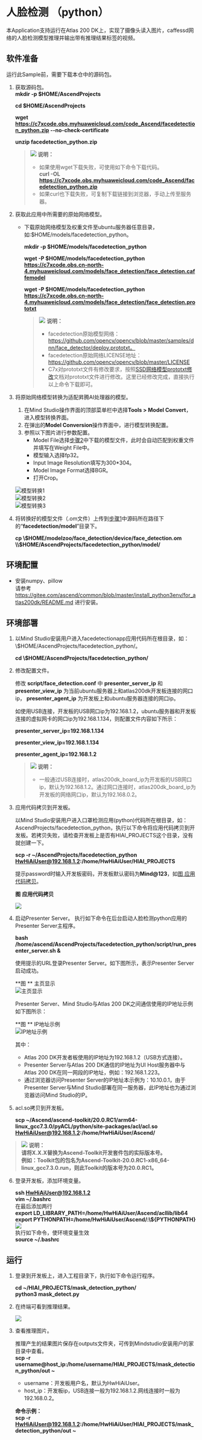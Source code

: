 # 人脸检测 （python）  

本Application支持运行在Atlas 200 DK上，实现了摄像头读入图片，caffessd网络的人脸检测模型推理并输出带有推理结果标签的视频。

## 软件准备

运行此Sample前，需要下载本仓中的源码包。

1. <a name="zh-cn_topic_0228757084_section8534138124114"></a>获取源码包。  
    **mkdir -p $HOME/AscendProjects**

    **cd $HOME/AscendProjects**  

    **wget https://c7xcode.obs.myhuaweicloud.com/code_Ascend/facedetection_python.zip --no-check-certificate** 
              
    **unzip facedetection_python.zip**  
    
    >![](public_sys-resources/icon-note.gif) **说明：**   
    >- 如果使用wget下载失败，可使用如下命令下载代码。  
    **curl -OL https://c7xcode.obs.myhuaweicloud.com/code_Ascend/facedetection_python.zip** 
    >- 如果curl也下载失败，可复制下载链接到浏览器，手动上传至服务器。


2.  <a name="zh-cn_topic_0219108795_li2074865610364"></a>获取此应用中所需要的原始网络模型。    
 
     -  下载原始网络模型及权重文件至ubuntu服务器任意目录，如:$HOME/models/facedetection_python。

        **mkdir -p $HOME/models/facedetection_python** 

        **wget -P $HOME/models/facedetection_python https://c7xcode.obs.cn-north-4.myhuaweicloud.com/models/face_detection/face_detection.caffemodel** 
 
        **wget -P $HOME/models/facedetection_python https://c7xcode.obs.cn-north-4.myhuaweicloud.com/models/face_detection/face_detection.prototxt**
    
        >![](public_sys-resources/icon-note.gif) **说明：**   
        >- facedetection原始模型网络： https://github.com/opencv/opencv/blob/master/samples/dnn/face_detector/deploy.prototxt。
        >- facedetection原始网络LICENSE地址： https://github.com/opencv/opencv/blob/master/LICENSE
        >- C7x对prototxt文件有修改要求，按照[SSD网络模型prototxt修改](https://support.huaweicloud.com/usermanual-mindstudioc73/atlasmindstudio_02_0114.html)文档对prototxt文件进行修改。这里已经修改完成，直接执行以上命令下载即可。

3.  将原始网络模型转换为适配昇腾AI处理器的模型。  

    1.  在Mind Studio操作界面的顶部菜单栏中选择**Tools \> Model Convert**，进入模型转换界面。
    2.  在弹出的**Model Conversion**操作界面中，进行模型转换配置。
    3.  参照以下图片进行参数配置。    
        -   Model File选择[步骤2](#zh-cn_topic_0219108795_li2074865610364)中下载的模型文件，此时会自动匹配到权重文件并填写在Weight File中。  
        -   模型输入选择fp32。  
        -   Input Image Resolution填写为300\*304。   
        -   Model Image Format选择BGR。   
        -   打开Crop。

    ![](figures/模型转换1.png "模型转换1")  
    ![](figures/模型转换2.png "模型转换2")  
    ![](figures/模型转换3.png "模型转换3")

    
4.  将转换好的模型文件（.om文件）上传到[步骤1](#zh-cn_topic_0228757084_section8534138124114)中源码所在路径下的“**facedetection/model**”目录下。
    
     **cp \\$HOME/modelzoo/face_detection/device/face_detection.om \\$HOME/AscendProjects/facedetection_python/model/**  
  
## 环境配置<a name="zh-cn_topic_0228757083_section17595135641"></a> 
   - 安装numpy、pillow   
       请参考 https://gitee.com/ascend/common/blob/master/install_python3env/for_atlas200dk/README.md 进行安装。   
   

## 环境部署<a name="zh-cn_topic_0228757083_section1759513564117"></a>  

1.  以Mind Studio安装用户进入facedetectionapp应用代码所在根目录，如：\\$HOME/AscendProjects/facedetection_python/。  
     
    **cd \\$HOME/AscendProjects/facedetection_python/** 

2.  修改配置文件。  

    修改 **script/face\_detection.conf** 中 **presenter\_server\_ip** 和 **presenter\_view\_ip** 为当前ubuntu服务器上和atlas200dk开发板连接的网口ip， **presenter\_agent\_ip** 为开发板上和ubuntu服务器连接的网口ip。

    如使用USB连接，开发板的USB网口ip为192.168.1.2，ubuntu服务器和开发板连接的虚拟网卡的网口ip为192.168.1.134，则配置文件内容如下所示：

    **presenter\_server\_ip=192.168.1.134**

    **presenter\_view\_ip=192.168.1.134**

    **presenter\_agent\_ip=192.168.1.2**

    >![](public_sys-resources/icon-note.gif) **说明：**   
    >-   一般通过USB连接时，atlas200dk\_board\_ip为开发板的USB网口ip，默认为192.168.1.2。通过网口连接时，atlas200dk\_board\_ip为开发板的网络网口ip，默认为192.168.0.2。

3.  应用代码拷贝到开发板。

    以Mind Studio安装用户进入口罩检测应用\(python\)代码所在根目录，如：AscendProjects/facedetection_python，执行以下命令将应用代码拷贝到开发板。若拷贝失败，请检查开发板上是否有HIAI\_PROJECTS这个目录，没有就创建一下。
    
    **scp -r ~/AscendProjects/facedetection_python HwHiAiUser@192.168.1.2:/home/HwHiAiUser/HIAI\_PROJECTS**
    
     提示password时输入开发板密码，开发板默认密码为**Mind@123**，如[图 应用代码拷贝](#zh-cn_topic_0228757083_zh-cn_topic_0198304761_fig1660453512014)。
    
     **图** **应用代码拷贝**<a name="zh-cn_topic_02287570831_zh-cn_topic_0198304761_fig1660453512014"></a>  
    

    ![](figures/cp-success.png)
    
4.  启动Presenter Server。
    执行如下命令在后台启动人脸检测python应用的Presenter Server主程序。

    **bash /home/ascend/AscendProjects/facedetection_python/script/run_presenter_server.sh &**

    使用提示的URL登录Presenter Server。如下图所示，表示Presenter Server启动成功。

    **图 **  主页显示<a name="zh-cn_topic_0228757088_fig64391558352"></a>  
    ![](figures/主页显示.png "主页显示")

    Presenter Server、Mind Studio与Atlas 200 DK之间通信使用的IP地址示例如下图所示：

    **图 **  IP地址示例<a name="zh-cn_topic_0228757088_fig1881532172010"></a>  
    ![](figures/IP地址示例.png "IP地址示例")

    其中：

    -   Atlas 200 DK开发者板使用的IP地址为192.168.1.2（USB方式连接）。
    -   Presenter Server与Atlas 200 DK通信的IP地址为UI Host服务器中与Atlas 200 DK在同一网段的IP地址，例如：192.168.1.223。
    -   通过浏览器访问Presenter Server的IP地址本示例为：10.10.0.1，由于Presenter Server与Mind Studio部署在同一服务器，此IP地址也为通过浏览器访问Mind Studio的IP。
    
5.  acl.so拷贝到开发板。

    **scp ~/Ascend/ascend-toolkit/20.0.RC1/arm64-linux_gcc7.3.0/pyACL/python/site-packages/acl/acl.so HwHiAiUser@192.168.1.2:/home/HwHiAiUser/Ascend/**  
   >![](public_sys-resources/icon-note.gif) **说明：**   
            **请将X.X.X替换为Ascend-Toolkit开发套件包的实际版本号。**   
            **例如：Toolkit包的包名为Ascend-Toolkit-20.0.RC1-x86_64-linux_gcc7.3.0.run，则此Toolkit的版本号为20.0.RC1。**

6. 登录开发板，添加环境变量。  

   **ssh HwHiAiUser@192.168.1.2**  
   **vim ~/.bashrc**   
   在最后添加两行    
   **export LD_LIBRARY_PATH=/home/HwHiAiUser/Ascend/acllib/lib64**   
   **export PYTHONPATH=/home/HwHiAiUser/Ascend/:\\${PYTHONPATH}**  
   ![](figures/bashrc.png)   
   执行如下命令，使环境变量生效   
   **source ~/.bashrc**  


## 运行

1. 登录到开发板上，进入工程目录下，执行如下命令运行程序。  

   **cd ~/HIAI_PROJECTS/mask_detection_python/**   
   **python3 mask_detect.py**

2. 在终端可看到推理结果。

   ![](figures/result.png) 

3. 查看推理图片。  

   推理产生的结果图片保存在outputs文件夹，可传到Mindstudio安装用户的家目录中查看。  
   **scp -r username@host\_ip:/home/username/HIAI\_PROJECTS/mask_detection_python/out \~**

    -   username：开发板用户﻿名，默认为HwHiAiUser。
    -   host\_ip：开发板ip，USB连接一般为192.168.1.2.网线连接时一般为192.168.0.2。

    **命令示例：**  
    **scp -r HwHiAiUser@192.168.1.2:/home/HwHiAiUser/HIAI\_PROJECTS/mask_detection_python/out \~** 
   